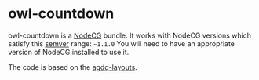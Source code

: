 # owl-countdown
owl-countdown is a [NodeCG](http://github.com/nodecg/nodecg) bundle. 
It works with NodeCG versions which satisfy this [semver](https://docs.npmjs.com/getting-started/semantic-versioning) range: `~1.1.0`
You will need to have an appropriate version of NodeCG installed to use it.

The code is based on the [agdq-layouts](https://github.com/GamesDoneQuick/agdq16-layouts).
